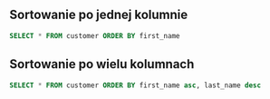 ## Sortowanie po jednej kolumnie
~~~ sql
SELECT * FROM customer ORDER BY first_name
~~~

## Sortowanie po wielu kolumnach
~~~ sql
SELECT * FROM customer ORDER BY first_name asc, last_name desc
~~~